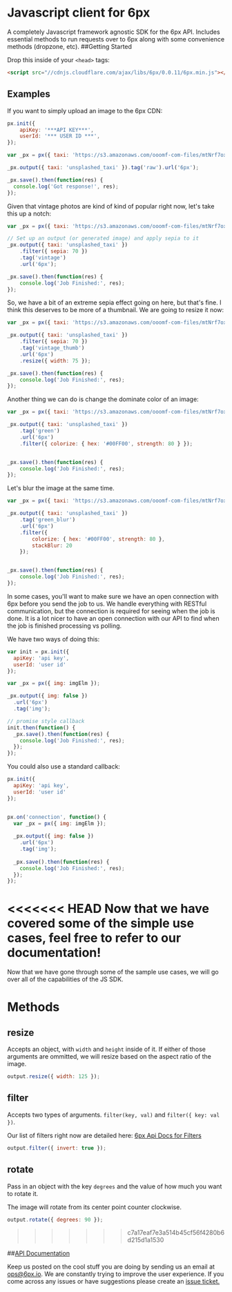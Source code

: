 Javascript client for 6px
=========================

A completely Javascript framework agnostic SDK for the 6px API.  Includes essential methods to run requests over to 6px along with some convenience methods (dropzone, etc).
##Getting Started

Drop this inside of your `<head>` tags:

```html
<script src="//cdnjs.cloudflare.com/ajax/libs/6px/0.0.11/6px.min.js"></script>
```
## Examples
If you want to simply upload an image to the 6px CDN:
```javascript
px.init({
	apiKey: '***API KEY***',
	userId: '*** USER ID ***',
});

var _px = px({ taxi: 'https://s3.amazonaws.com/ooomf-com-files/mtNrf7oxS4uSxTzMBWfQ_DSC_0043.jpg' });

_px.output({ taxi: 'unsplashed_taxi' }).tag('raw').url('6px');

_px.save().then(function(res) {
  console.log('Got response!', res);
});
```

Given that vintage photos are kind of kind of popular right now, let's take this up a notch:
```javascript
var _px = px({ taxi: 'https://s3.amazonaws.com/ooomf-com-files/mtNrf7oxS4uSxTzMBWfQ_DSC_0043.jpg' });

// Set up an output (or generated image) and apply sepia to it
_px.output({ taxi: 'unsplashed_taxi' })
	.filter({ sepia: 70 })
	.tag('vintage')
	.url('6px');

_px.save().then(function(res) {
    console.log('Job Finished:', res);
});

```
So, we have a bit of an extreme sepia effect going on here, but that's fine.  I think this deserves to be more of a thumbnail.  We are going to resize it now:
```javascript
var _px = px({ taxi: 'https://s3.amazonaws.com/ooomf-com-files/mtNrf7oxS4uSxTzMBWfQ_DSC_0043.jpg' });

_px.output({ taxi: 'unsplashed_taxi' })
	.filter({ sepia: 70 })
	.tag('vintage_thumb')
	.url('6px')
	.resize({ width: 75 });

_px.save().then(function(res) {
	console.log('Job Finished:', res);
});
```
Another thing we can do is change the dominate color of an image:
```javascript
var _px = px({ taxi: 'https://s3.amazonaws.com/ooomf-com-files/mtNrf7oxS4uSxTzMBWfQ_DSC_0043.jpg' });

_px.output({ taxi: 'unsplashed_taxi' })
	.tag('green')
	.url('6px')
  	.filter({ colorize: { hex: '#00FF00', strength: 80 } });


_px.save().then(function(res) {
	console.log('Job Finished:', res);
});
```
Let's blur the image at the same time.
```javascript
var _px = px({ taxi: 'https://s3.amazonaws.com/ooomf-com-files/mtNrf7oxS4uSxTzMBWfQ_DSC_0043.jpg' });

_px.output({ taxi: 'unsplashed_taxi' })
	.tag('green_blur')
	.url('6px')
	.filter({
		colorize: { hex: '#00FF00', strength: 80 },
		stackBlur: 20
	});


_px.save().then(function(res) {
	console.log('Job Finished:', res);
});
```

In some cases, you'll want to make sure we have an open connection with 6px before you send the job to us.  We handle everything with RESTful communication, but the connection is required for seeing when the job is done.  It is a lot nicer to have an open connection with our API to find when the job is finished processing vs polling.

We have two ways of doing this:
```javascript
var init = px.init({
  apiKey: 'api key',
  userId: 'user id'
});

var _px = px({ img: imgElm });

_px.output({ img: false })
  .url('6px')
  .tag('img');

// promise style callback
init.then(function() {
  _px.save().then(function(res) {
    console.log('Job Finished:', res);
  });
});
```

You could also use a standard callback:
```javascript
px.init({
  apiKey: 'api key',
  userId: 'user id'
});


px.on('connection', function() {
  var _px = px({ img: imgElm });
	
  _px.output({ img: false })
    .url('6px')
    .tag('img');
	
  _px.save().then(function(res) {
    console.log('Job Finished:', res);
  });
});
```
<<<<<<< HEAD
Now that we have covered some of the simple use cases, feel free to refer to our documentation!
=======


Now that we have gone through some of the sample use cases, we will go over all of the capabilities of the JS SDK.

# Methods
## resize
Accepts an object, with `width` and `height` inside of it.  If either of those arguments are ommitted, we will resize based on the aspect ratio of the image.

```javascript
output.resize({ width: 125 });
```

## filter
Accepts two types of arguments.  `filter(key, val)` and `filter({ key: val })`.

Our list of filters right now are detailed here: [6px Api Docs for Filters](https://github.com/6px-io/6px-api-docs#filter)

```javascript
output.filter({ invert: true });
```

## rotate
Pass in an object with the key `degrees` and the value of how much you want to rotate it.

The image will rotate from its center point counter clockwise.

```javascript
output.rotate({ degrees: 90 });
```
>>>>>>> c7a17eaf7e3a514b45cf56f4280b6d215d1a1530

##[API Documentation](https://github.com/6px-io/6px-api-docs)

Keep us posted on the cool stuff you are doing by sending us an email at <ops@6px.io>. We are constantly trying to improve the user experience. If you come across any issues or have suggestions please create an [issue ticket.](https://github.com/6px-io/6px-js/issues)

